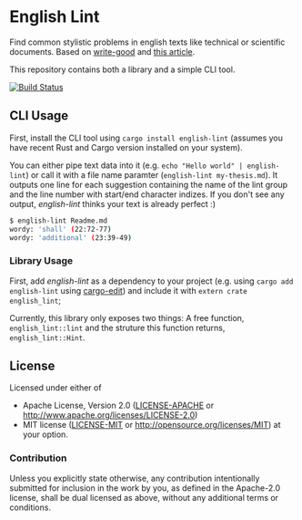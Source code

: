 # English Lint

Find common stylistic problems in english texts like technical or scientific documents. Based on [write-good][npm-write-good] and [this article][matt].

This repository contains both a library and a simple CLI tool.

[npm-write-good]: https://github.com/btford/write-good
[matt]: http://matt.might.net/articles/shell-scripts-for-passive-voice-weasel-words-duplicates/

[![Build Status](https://travis-ci.org/killercup/english-lint.svg?branch=master)](https://travis-ci.org/killercup/english-lint)

## CLI Usage

First, install the CLI tool using `cargo install english-lint` (assumes you have recent Rust and Cargo version installed on your system).

You can either pipe text data into it (e.g. `echo "Hello world" | english-lint`) or call it with a file name paramter (`english-lint my-thesis.md`). It outputs one line for each suggestion containing the name of the lint group and the line number with start/end character indizes. If you don't see any output, _english-lint_ thinks your text is already perfect :)

```sh
$ english-lint Readme.md
wordy: 'shall' (22:72-77)
wordy: 'additional' (23:39-49)
```

### Library Usage

First, add _english-lint_ as a dependency to your project (e.g. using `cargo add english-lint` using [cargo-edit](https://github.com/killercup/cargo-edit)) and include it with `extern crate english_lint`;

Currently, this library only exposes two things: A free function, `english_lint::lint` and the struture this function returns, `english_lint::Hint`.

## License

Licensed under either of

 * Apache License, Version 2.0 ([LICENSE-APACHE](LICENSE-APACHE) or
   http://www.apache.org/licenses/LICENSE-2.0)
 * MIT license ([LICENSE-MIT](LICENSE-MIT) or
   http://opensource.org/licenses/MIT) at your option.

### Contribution

Unless you explicitly state otherwise, any contribution intentionally submitted
for inclusion in the work by you, as defined in the Apache-2.0 license, shall
be dual licensed as above, without any additional terms or conditions.
